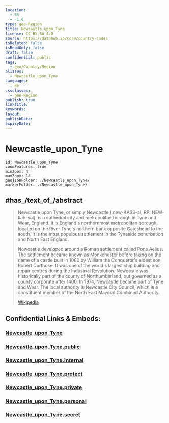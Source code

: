 ```yaml
---
location:
  - 55
  - -1.6
type: geo-Region
title: Newcastle_upon_Tyne
license: CC BY-SA 4.0
source: https://datahub.io/core/country-codes
isDeleted: false
isReadOnly: false
draft: false
confidential: public
tags:
  - geo/Country/Region
aliases:
  - Newcastle_upon_Tyne
Languages:
  - de
cssclasses:
  - geo-Region
publish: true
linkTitle:
keywords:
layout:
publishDate:
expiryDate:
---
```


# Newcastle_upon_Tyne

```leaflet
id: Newcastle_upon_Tyne
zoomFeatures: true 
minZoom: 4 
maxZoom: 18
geojsonFolder: ./Newcastle_upon_Tyne/
markerFolder: ./Newcastle_upon_Tyne/
```


## #has_/text_of_/abstract 

> Newcastle upon Tyne, or simply Newcastle (  new-KASS-əl, RP:   NEW-kah-səl), is a cathedral city and metropolitan borough in Tyne and Wear, England. It is England's northernmost metropolitan borough, located on the River Tyne's northern bank opposite Gateshead to the south. It is the most populous settlement in the Tyneside conurbation and North East England.
>
> Newcastle developed around a Roman settlement called Pons Aelius. The settlement became known as Monkchester before taking on the name of a castle built in 1080 by William the Conqueror's eldest son, Robert Curthose. It was one of the world's largest ship building and repair centres during the Industrial Revolution. Newcastle was historically part of the county of Northumberland, but governed as a county corporate after 1400. In 1974, Newcastle became part of Tyne and Wear. The local authority is Newcastle City Council, which is a constituent member of the North East Mayoral Combined Authority.
>
> [Wikipedia](https://en.wikipedia.org/wiki/Newcastle%20upon%20Tyne)


## Confidential Links & Embeds: 

### [Newcastle_upon_Tyne](/_Standards/Earth/Continent/Europe/Europe~North/UK/England/Regions~England/North_East_England/Newcastle_upon_Tyne.md) 

### [Newcastle_upon_Tyne.public](/_public/Earth/Continent/Europe/Europe~North/UK/England/Regions~England/North_East_England/Newcastle_upon_Tyne.public.md) 

### [Newcastle_upon_Tyne.internal](/_internal/Earth/Continent/Europe/Europe~North/UK/England/Regions~England/North_East_England/Newcastle_upon_Tyne.internal.md) 

### [Newcastle_upon_Tyne.protect](/_protect/Earth/Continent/Europe/Europe~North/UK/England/Regions~England/North_East_England/Newcastle_upon_Tyne.protect.md) 

### [Newcastle_upon_Tyne.private](/_private/Earth/Continent/Europe/Europe~North/UK/England/Regions~England/North_East_England/Newcastle_upon_Tyne.private.md) 

### [Newcastle_upon_Tyne.personal](/_personal/Earth/Continent/Europe/Europe~North/UK/England/Regions~England/North_East_England/Newcastle_upon_Tyne.personal.md) 

### [Newcastle_upon_Tyne.secret](/_secret/Earth/Continent/Europe/Europe~North/UK/England/Regions~England/North_East_England/Newcastle_upon_Tyne.secret.md)

